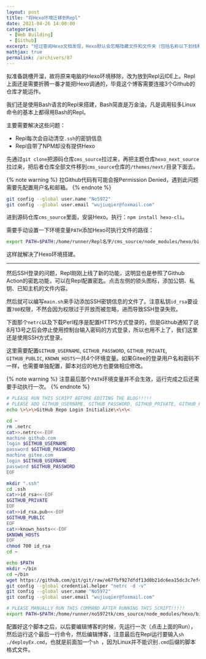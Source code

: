 ```yaml
---
layout: post
title: "将Hexo环境迁移到Repl"
date: 2021-04-26 14:00:00
categories: 
 - [Web Building]
 - [Github]
excerpt: "经过查阅Hexo文档发现，Hexo默认会忽略隐藏文件和文件夹（包括名称以下划线和 .开头的文件和文件夹，Hexo的_posts和_data等目录除外）。因此需要在后台仓库的_config.yml文件添加这样的配置才能把.github的目录也给带进来。可能已经预留了include属性，建议先搜索这个属性，然后直接往这里面添加。"
mathjax: true
permalink: /archivers/87
---
```


拟准备跳槽开溜，故将原来电脑的Hexo环境移除，改为放到Repl云IDE上。Repl上面还是需要折腾一番才能把Hexo调通的，毕竟这个博客需要连接3个Github的仓库才能运作。

我们还是使用Bash语言的Repl来搭建，Bash简直是万金油，凡是调用较多Linux命令的基本上都得用Bash的Repl。

主要需要解决这些问题：
* Repl每次会自动清空```.ssh```的密钥信息
* Repl自带了NPM却没有提供Hexo

先通过```git clone```把源码仓库```cms_source```拉过来，再把主题仓库```hexo_next_source```拉过来，把后者仓库全部文件移到```cms_source```仓库的```/themes/next/```目录下面去。

{% note warning %}
拉Github代码有可能会报Permission Denied，遇到此问题需要先配置用户名和邮箱。
{% endnote %}

```bash
git config --global user.name "No5972"
git config --global user.email "wujiuqier@foxmail.com"
```

进到源码仓库```cms_source```里面，安装Hexo。执行：```npm install hexo-cli```。

需要手动设置一下环境变量```PATH```添加Hexo可执行文件的路径：
```bash
export PATH=$PATH:/home/runner/Repl名字/cms_source/node_modules/hexo/bin:/home/runner/bin
```

这样就解决了Hexo环境搭建。

---

然后SSH登录的问题，Repl刚刚上线了新的功能，这明显也是参照了Github Action的密匙功能，可以在Repl配置密匙。点击左侧的锁头图标，添加公钥、私钥、已知主机的文件内容。

然后就可以编写```main.sh```来手动添加SSH密钥信息的文件了。注意私钥```id_rsa```要设置```700```权限，不然会因为权限过于开放而被忽略，进而导致SSH登录失败。

下面那个```netrc```以及下载Perl程序是配置HTTPS方式登录的，但是Github通知了说8月13号之后会停止使用控制台输入密码的方式登录，所以也用不上了，我们这里还是使用SSH方式登录。

这里需要配置```GITHUB_USERNAME```, ```GITHUB_PASSWORD```, ```GITHUB_PRIVATE```, ```GITHUB_PUBLIC```, ```KNOWN_HOSTS```一共4个环境变量。如果Gitee的登录用户名和密码不一样，也需要单独配置，脚本对应的地方也要做相应修改。

{% note warning %}
注意最后那个```PATH```环境变量并不会生效，运行完成之后还需要手动执行一次。
{% endnote %}

```bash
# PLEASE RUN THIS SCRIPT BEFORE EDITING THE BLOG!!!!!
# PLEASE ADD GITHUB_USERNAME, GITHUB_PASSWORD, GITHUB_PRIVATE, GITHUB_PUBLIC, KNOWN_HOSTS ENVIRONMENT VARIABLES BEFORE RUNNING THIS SCRIPT!!!!!
echo \>\>\>GitHub Repo Login Initialize\<\<\<

cd ~
rm .netrc
cat>>.netrc<<-EOF
machine github.com
login $GITHUB_USERNAME
password $GITHUB_PASSWORD
machine gitee.com
login $GITHUB_USERNAME
password $GITHUB_PASSWORD
EOF

mkdir ".ssh"
cd .ssh
cat>>id_rsa<<-EOF
$GITHUB_PRIVATE
EOF
cat>>id_rsa.pub<<-EOF
$GITHUB_PUBLIC
EOF
cat>>known_hosts<<-EOF
$KNOWN_HOSTS
EOF
chmod 700 id_rsa
cd ~

echo $PATH
mkdir ~/bin
cd ~/bin
wget https://github.com/git/git/raw/e67fbf927dfdf13d0b21dc6ea15dc3c7ef448ea0/contrib/credential/netrc/git-credential-netrc.perl
git config --global credential.helper "netrc -d -v"
git config --global user.name "No5972"
git config --global user.email "wujiuqier@foxmail.com"

# PLEASE MANUALLY RUN THIS COMMAND AFTER RUNNING THIS SCRIPT!!!!!
export PATH=$PATH:/home/runner/no5972tk/cms_source/node_modules/hexo/bin:/home/runner/bin
```

配置好这个脚本之后，以后要编辑博客的时候，先运行一次（点击上面的Run），然后运行这个最后一行命令，然后编辑博客，注意最后在Repl运行要输入```sh ./deployEx.cmd```，也就是前面加一个```sh ```，因为Linux并不能识别```.cmd```后缀的脚本格式文件。